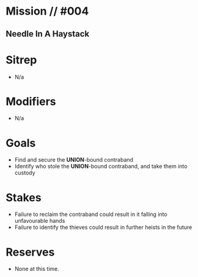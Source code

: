 # Mission // #004
## Needle In A Haystack
# Sitrep
- N/a

# Modifiers
- N/a

# Goals
- Find and secure the **UNION**-bound contraband
- Identify who stole the **UNION**-bound contraband, and take them into custody

# Stakes
- Failure to reclaim the contraband could result in it falling into unfavourable hands
- Failure to identify the thieves could result in further heists in the future

# Reserves
- None at this time.
